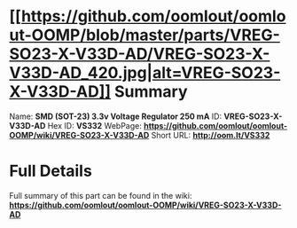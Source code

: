 
[[https://github.com/oomlout/oomlout-OOMP/blob/master/parts/VREG-SO23-X-V33D-AD/VREG-SO23-X-V33D-AD_420.jpg|alt=VREG-SO23-X-V33D-AD]] 
Summary
=================

Name: __SMD (SOT-23) 3.3v Voltage Regulator 250 mA__
ID: __VREG-SO23-X-V33D-AD__
Hex ID: __VS332__
WebPage: __https://github.com/oomlout/oomlout-OOMP/wiki/VREG-SO23-X-V33D-AD__
Short URL: __http://oom.lt/VS332__

Full Details
==========================
Full summary of this part can be found in the wiki:   
__https://github.com/oomlout/oomlout-OOMP/wiki/VREG-SO23-X-V33D-AD__   

